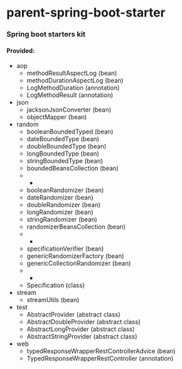 # parent-spring-boot-starter
### Spring boot starters kit
#### Provided:
* aop
    * methodResultAspectLog (bean)
    * methodDurationAspectLog (bean)
    * LogMethodDuration (annotation)
    * LogMethodResult (annotation)
* json
    * jacksonJsonConverter (bean)
    * objectMapper (bean)
* random
    * booleanBoundedTyped (bean)
    * dateBoundedType (bean)
    * doubleBoundedType (bean)
    * longBoundedType (bean)
    * stringBoundedType (bean)
    * boundedBeansCollection (bean)
    * *
    * booleanRandomizer (bean)
    * dateRandomizer (bean)
    * doubleRandomizer (bean)  
    * longRandomizer (bean)
    * stringRandomizer (bean)
    * randomizerBeansCollection (bean)
    *  *
    * specificationVerifier (bean)
    * genericRandomizerFactory (bean)
    * genericCollectionRandomizer (bean)
    * *
    * Specification (class)
* stream
    * streamUtils (bean)
* test
    * AbstractProvider (abstract class)
    * AbstractDoubleProvider (abstract class)
    * AbstractLongProvider (abstract class)
    * AbstractStringProvider (abstract class)
* web
    * typedResponseWrapperRestControllerAdvice (bean)
    * TypedResponseWrapperRestController (annotation)
